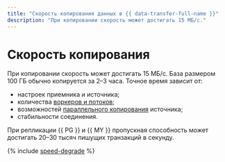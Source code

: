 ```yaml
---
title: "Скорость копирования данных в {{ data-transfer-full-name }}"
description: "При копировании скорость может достигать 15 МБ/с."
---
```


# Скорость копирования

При копировании скорость может достигать 15 МБ/с. База размером 100 ГБ обычно копируется за 2–3 часа. Точное время зависит от:

* настроек приемника и источника;
* количества [воркеров и потоков](../operations/transfer.md#update-copy-repl);
* возможностей [параллельного копирования](sharded.md) источника;
* стабильности соединения.

При репликации {{ PG }} и {{ MY }} пропускная способность может достигать 20–30 тысяч пишущих транзакций в секунду.

{% include [speed-degrade](../../_includes/data-transfer/speed-degrade.md) %}